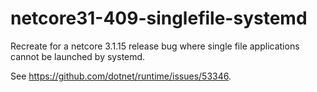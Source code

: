 # netcore31-409-singlefile-systemd

Recreate for a netcore 3.1.15 release bug where single file applications cannot be launched by systemd.

See https://github.com/dotnet/runtime/issues/53346.
